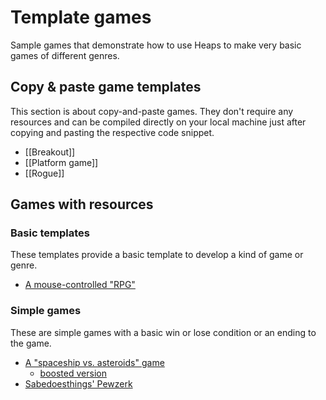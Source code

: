 # Template games

Sample games that demonstrate how to use Heaps to make very basic games of different genres.


## Copy & paste game templates

This section is about copy-and-paste games. They don't require any resources and can be compiled directly on your local machine just after copying and pasting the respective code snippet.

- [[Breakout]]
- [[Platform game]]
- [[Rogue]]


## Games with resources

### Basic templates

These templates provide a basic template to develop a kind of game or genre.

- [A mouse-controlled "RPG"](https://github.com/marcelEuchnerMartinez/heapsquickstarters/tree/main/h2d_tut_rpg)

### Simple games

These are simple games with a basic win or lose condition or an ending to the game.

- [A "spaceship vs. asteroids" game](https://github.com/marcelEuchnerMartinez/heapsquickstarters/tree/main/h2d_tut_astro)
  - [boosted version](https://github.com/marcelEuchnerMartinez/heapsquickstarters/tree/main/h2d_tut_astro_performanceboost)
- [Sabedoesthings' Pewzerk](https://github.com/SabeDoesThings/Pewserk-src)

